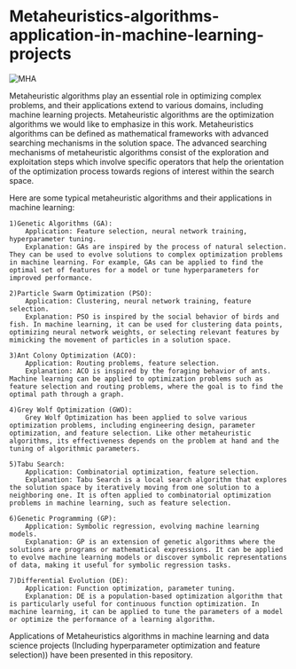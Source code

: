 # Metaheuristics-algorithms-application-in-machine-learning-projects
![MHA](https://s30.picofile.com/file/8469736792/ml_e1610553826718.jpg)

Metaheuristic algorithms play an essential role in optimizing complex problems, and their applications extend to various domains, including machine learning projects. Metaheuristic algorithms are the optimization algorithms we would like to emphasize in this work. Metaheuristics algorithms can be defined as mathematical frameworks with advanced searching mechanisms in the solution space. The advanced searching mechanisms of metaheuristic algorithms consist of the exploration and exploitation steps which involve specific operators that help the orientation of the optimization process towards regions of interest within the search space. 

Here are some typical metaheuristic algorithms and their applications in machine learning:

    1)Genetic Algorithms (GA):
        Application: Feature selection, neural network training, hyperparameter tuning.
        Explanation: GAs are inspired by the process of natural selection. They can be used to evolve solutions to complex optimization problems in machine learning. For example, GAs can be applied to find the optimal set of features for a model or tune hyperparameters for improved performance.

    2)Particle Swarm Optimization (PSO):
        Application: Clustering, neural network training, feature selection.
        Explanation: PSO is inspired by the social behavior of birds and fish. In machine learning, it can be used for clustering data points, optimizing neural network weights, or selecting relevant features by mimicking the movement of particles in a solution space.

    3)Ant Colony Optimization (ACO):
        Application: Routing problems, feature selection.
        Explanation: ACO is inspired by the foraging behavior of ants. Machine learning can be applied to optimization problems such as feature selection and routing problems, where the goal is to find the optimal path through a graph.

    4)Grey Wolf Optimization (GWO):
        Grey Wolf Optimization has been applied to solve various optimization problems, including engineering design, parameter optimization, and feature selection. Like other metaheuristic algorithms, its effectiveness depends on the problem at hand and the tuning of algorithmic parameters.

    5)Tabu Search:
        Application: Combinatorial optimization, feature selection.
        Explanation: Tabu Search is a local search algorithm that explores the solution space by iteratively moving from one solution to a neighboring one. It is often applied to combinatorial optimization problems in machine learning, such as feature selection.

    6)Genetic Programming (GP):
        Application: Symbolic regression, evolving machine learning models.
        Explanation: GP is an extension of genetic algorithms where the solutions are programs or mathematical expressions. It can be applied to evolve machine learning models or discover symbolic representations of data, making it useful for symbolic regression tasks.

    7)Differential Evolution (DE):
        Application: Function optimization, parameter tuning.
        Explanation: DE is a population-based optimization algorithm that is particularly useful for continuous function optimization. In machine learning, it can be applied to tune the parameters of a model or optimize the performance of a learning algorithm.
Applications of Metaheuristics algorithms  in machine learning and data science projects (Including hyperparameter optimization and feature selection)) have been presented in this repository.
